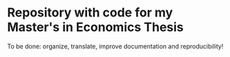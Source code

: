 # Repository with code for my Master's in Economics Thesis
To be done: organize, translate, improve documentation and reproducibility!
